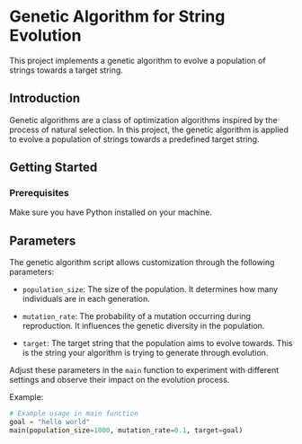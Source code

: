 # Genetic Algorithm for String Evolution

This project implements a genetic algorithm to evolve a population of strings towards a target string.

## Introduction

Genetic algorithms are a class of optimization algorithms inspired by the process of natural selection. In this project, the genetic algorithm is applied to evolve a population of strings towards a predefined target string.

## Getting Started

### Prerequisites

Make sure you have Python installed on your machine.

## Parameters

The genetic algorithm script allows customization through the following parameters:

- `population_size`: The size of the population. It determines how many individuals are in each generation.

- `mutation_rate`: The probability of a mutation occurring during reproduction. It influences the genetic diversity in the population.

- `target`: The target string that the population aims to evolve towards. This is the string your algorithm is trying to generate through evolution.

Adjust these parameters in the `main` function to experiment with different settings and observe their impact on the evolution process.

Example:

```python
# Example usage in main function
goal = "hello world"
main(population_size=1000, mutation_rate=0.1, target=goal)
